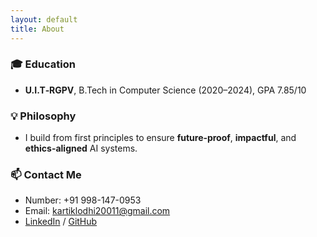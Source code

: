 ```yaml
---
layout: default
title: About
---
```


### 🎓 Education
- **U.I.T‑RGPV**, B.Tech in Computer Science (2020–2024), GPA 7.85/10

### 💡 Philosophy
- I build from first principles to ensure **future‑proof**, **impactful**, and **ethics-aligned** AI systems.

### 📫 Contact Me
- Number: +91 998-147-0953
- Email: kartiklodhi20011@gmail.com  
- [LinkedIn](https://www.linkedin.com/in/kartik-lodhi-39212b248/) / [GitHub](https://www.linkedin.com/in/kartik-lodhi-39212b248/)
